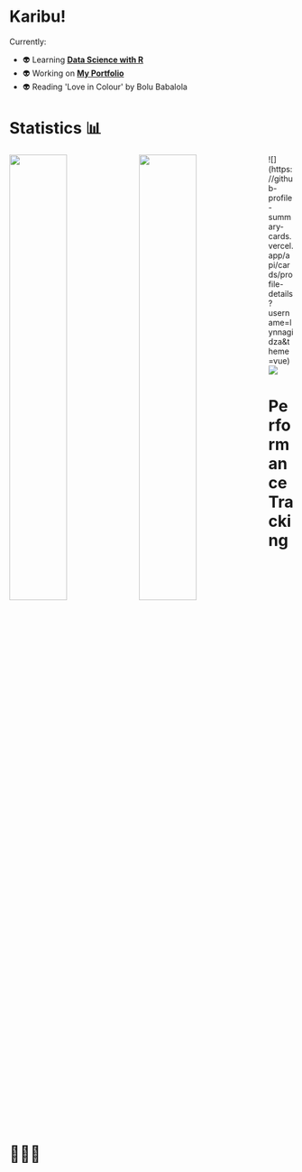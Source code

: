 # Karibu! 

<!--
**lynnagidza/lynnagidza** is a ✨ _special_ ✨ repository because its `README.md` (this file) appears on your GitHub profile.

Here are some ideas to get you started:

- 🔭 I’m currently working on ...
- 🌱 I’m currently learning ...
- 👯 I’m looking to collaborate on ...
- 🤔 I’m looking for help with ...
- 💬 Ask me about ...
- 📫 How to reach me: ...
- 😄 Pronouns: ...
- ⚡ Fun fact: ...
-->

Currently:
- 👽 Learning **[Data Science with R](https://www.datacamp.com/profile/lynnagidza)**
- 👽 Working on **[My Portfolio](https://lynnagidza.github.io/)**
- 👽 Reading 'Love in Colour' by Bolu Babalola 

# Statistics 📊
<img align="left" width="45%" src="https://github-readme-stats.vercel.app/api/top-langs/?username=lynnagidza&layout=compact&theme=gruvbox_light" />
<img align="left" width="45%" src="https://github-readme-stats.vercel.app/api?username=lynnagidza&count_private=true&show_icons=true&theme=gruvbox_light" />
![](https://github-profile-summary-cards.vercel.app/api/cards/profile-details?username=lynnagidza&theme=vue)
<img src="https://github-profile-summary-cards.vercel.app/api/cards/profile-details?username=lynnagidza&theme=vue"/>
<!-- <img src="https://raw.githubusercontent.com/lynnagidza/lynnagidza/master/profile-summary-card-output/default/1-repos-per-language.svg">
<img src="https://raw.githubusercontent.com/lynnagidza/lynnagidza/master/profile-summary-card-output/default/2-most-commit-language.svg"></br></p> -->
  
# Performance Tracking 👩🏿‍💻




